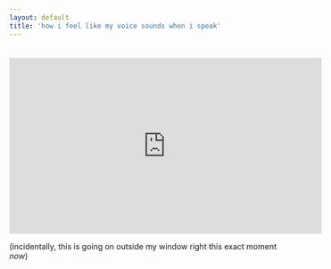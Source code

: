 ```yaml
---
layout: default
title: 'how i feel like my voice sounds when i speak'
---
```


<!--more-->
<iframe style="margin-top: 20px" width="560" height="315" src="https://www.youtube.com/embed/U6nvhKxs5TY" frameborder="0" allow="accelerometer; autoplay; encrypted-media; gyroscope; picture-in-picture" allowfullscreen></iframe>

(incidentally, this is going on outside my window right this exact moment _now_)
